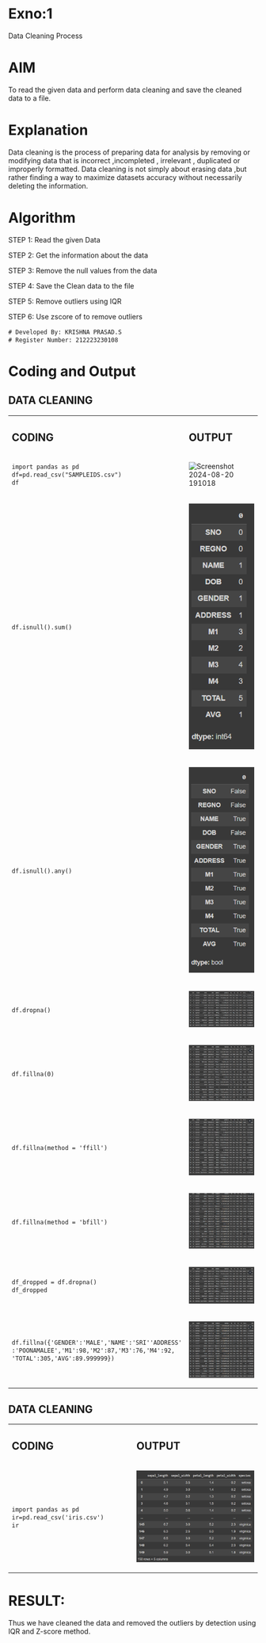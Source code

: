 # Exno:1
Data Cleaning Process

# AIM
To read the given data and perform data cleaning and save the cleaned data to a file.

# Explanation
Data cleaning is the process of preparing data for analysis by removing or modifying data that is incorrect ,incompleted , irrelevant , duplicated or improperly formatted. Data cleaning is not simply about erasing data ,but rather finding a way to maximize datasets accuracy without necessarily deleting the information.

# Algorithm
STEP 1: Read the given Data

STEP 2: Get the information about the data

STEP 3: Remove the null values from the data

STEP 4: Save the Clean data to the file

STEP 5: Remove outliers using IQR

STEP 6: Use zscore of to remove outliers


```
# Developed By: KRISHNA PRASAD.S
# Register Number: 212223230108
```

# Coding and Output

## DATA CLEANING

<table>
  <tr>
    <td width=50%>


  ## CODING

  </td>
  <td>
              
## OUTPUT

</td>
</tr>
<tr>
    <td width=50%>


```
import pandas as pd
df=pd.read_csv("SAMPLEIDS.csv")
df
```
  </td>
  <td>
              

![Screenshot 2024-08-20 191018](https://github.com/user-attachments/assets/0f993a41-db77-40a8-8ef8-dcbb670935d9)


</td>
</tr>

<tr>
    <td width=50%>


```
df.isnull().sum()
```
  </td>
  <td>
              

![alt text](<Screenshot 2024-08-20 191813.png>)

</td>
</tr>

<tr>
    <td width=50%>


```
df.isnull().any()
```
  </td>
  <td>
              

![alt text](<Screenshot 2024-08-20 191945.png>)
</td>
</tr>

<tr>
    <td width=50%>


```
df.dropna()
```
  </td>
  <td>
              

![alt text](<Screenshot 2024-08-20 192053.png>)
</td>
</tr>

<tr>
    <td width=50%>


```
df.fillna(0)
```
  </td>
  <td>
              

![alt text](<Screenshot 2024-08-20 192400.png>)
</td>
</tr>

<tr>
    <td width=50%>


```
df.fillna(method = 'ffill')
```
  </td>
  <td>
              

![alt text](<Screenshot 2024-08-20 192510.png>)
</td>
</tr>

<tr>
    <td width=50%>


```
df.fillna(method = 'bfill')
```
  </td>
  <td>
              

![alt text](<Screenshot 2024-08-20 192625.png>)
</td>
</tr>

<tr>
    <td width=50%>


```
df_dropped = df.dropna()
df_dropped
```
  </td>
  <td>
              

![alt text](<Screenshot 2024-08-20 192716.png>)
</td>
</tr>

<tr>
    <td width=50%>


```
df.fillna({'GENDER':'MALE','NAME':'SRI''ADDRESS'
:'POONAMALEE','M1':98,'M2':87,'M3':76,'M4':92,
'TOTAL':305,'AVG':89.999999})
```
  </td>
  <td>
              

![alt text](<Screenshot 2024-08-20 192806.png>)
</td>
</tr>


</table>


## DATA CLEANING

<table>
  <tr>
    <td width=50%>


  ## CODING

  </td>
  <td>
              
## OUTPUT

</td>
</tr>

<tr>
    <td width=50%>


```
import pandas as pd
ir=pd.read_csv('iris.csv')
ir
```
  </td>
  <td>
              

![alt text](<Screenshot 2024-08-20 193316.png>)
</td>
</tr>


</table>

# RESULT:
Thus we have cleaned the data and removed the outliers by detection using IQR and Z-score method.
